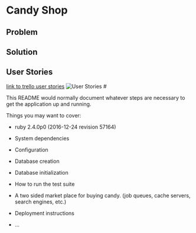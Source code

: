 # Candy Shop

## Problem



## Solution

## User Stories
[link to trello user stories](http://trello)
![User Stories](/docs/img) #


This README would normally document whatever steps are necessary to get the
application up and running.

Things you may want to cover:

* ruby 2.4.0p0 (2016-12-24 revision 57164)

* System dependencies

* Configuration

* Database creation

* Database initialization

* How to run the test suite

* A two sided market place for buying candy. (job queues, cache servers, search engines, etc.)

* Deployment instructions

* ...

